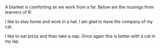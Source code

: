 A blanket is comforting as we work from a far.
Below are the musings from learners of R:

I like to stay home and work in a hat.
I am glad to have the company of my cat.

I like to eat pizza and then take a nap.
Once again this is better with a cat in my lap.
